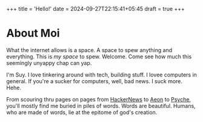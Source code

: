 +++
title = 'Hello!'
date = 2024-09-27T22:15:41+05:45
draft = true
+++

# About Moi

What the internet allows is a space. A space to spew anything and everything. This is *my space* to spew. Welcome. Come see how much this seemingly unyappy chap can yap.


I'm Suy. I love tinkering around with tech, building stuff. I lovee computers in general. If you're a sucker for computers, well, bad news. I suck more. Hehe.

From scouring thru pages on pages from [HackerNews](https://hackernews.com) to [Aeon](https://aeon.co) to [Psyche](https://psyche.co), you'll mostly find me buried in piles of words. Words are beautiful. Humans, who are made of words, lie at the epitome of god's creation.
